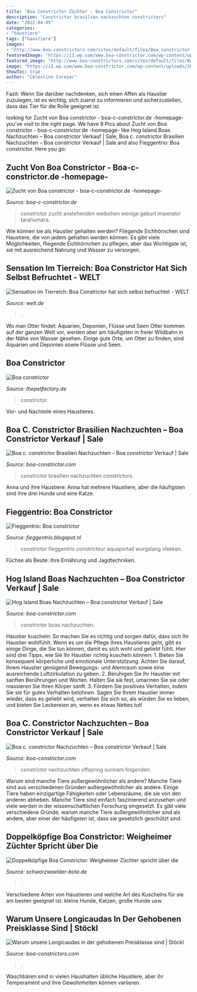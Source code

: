 ```yaml
---
title: "Boa Constrictor Züchter : Boa Constrictor"
description: "Constrictor brasilien nachzuchten constrictors"
date: "2022-04-05"
categories:
- "haustiere"
tags: ["haustiere"]
images:
- "http://www.boa-constrictors.com/sites/default/files/Boa_constrictor_longicauda_03.jpg"
featuredImage: "https://i1.wp.com/www.boa-constrictor.com/wp-content/uploads/2015/08/Hog-Island-Boa-male-High-Orange.jpg"
featured_image: "http://www.boa-constrictors.com/sites/default/files/Boa_constrictor_longicauda_03.jpg"
image: "https://i1.wp.com/www.boa-constrictor.com/wp-content/uploads/2015/07/boa_constrictor_home.jpg"
ShowToc: true
author: "Celestino Cormier"
---
```



Fazit: Wenn Sie darüber nachdenken, sich einen Affen als Haustier zuzulegen, ist es wichtig, sich zuerst zu informieren und sicherzustellen, dass das Tier für die Rolle geeignet ist.

	

		
looking for Zucht von Boa constrictor - boa-c-constrictor.de -homepage- you've visit to the right page. We have 9 Pics about Zucht von Boa constrictor - boa-c-constrictor.de -homepage- like Hog Island Boas Nachzuchten – Boa constrictor Verkauf | Sale, Boa c. constrictor Brasilien Nachzuchten – Boa constrictor Verkauf | Sale and also Fieggentrio: Boa constrictor. Here you go:
		
    
## Zucht Von Boa Constrictor - Boa-c-constrictor.de -homepage-

<img loading=lazy src="https://image.jimcdn.com/app/cms/image/transf/dimension=origxorig:format=jpg/path/s8df1c0e7a5c602d6/image/ic33b8a04e41d388f/version/1424647027/image.jpg" onerror="this.onerror=null;this.src='https://tse2.mm.bing.net/th?id=OIP.qXf0_4pvGQWRJGiMDga2iwHaFj&amp;pid=15.1';" alt="Zucht von Boa constrictor - boa-c-constrictor.de -homepage-">

_Source: boa-c-constrictor.de_

>constrictor zucht anstehenden weibchen wenige geburt imperator tarahumara. 

	

Wie können sie als Haustier gehalten werden?
Fliegende Eichhörnchen sind Haustiere, die von jedem gehalten werden können. Es gibt viele Möglichkeiten, fliegende Eichhörnchen zu pflegen, aber das Wichtigste ist, sie mit ausreichend Nahrung und Wasser zu versorgen.

    
## Sensation Im Tierreich: Boa Constrictor Hat Sich Selbst Befruchtet - WELT

<img loading=lazy src="https://www.welt.de/img/wissenschaft/mobile101872161/1671354907-ci16x9-w880/boateaser-DW-Bayern-SAN-JOSE-jpg.jpg" onerror="this.onerror=null;this.src='https://tse4.mm.bing.net/th?id=OIP.tPrUz0DbqMceD3zuGgFWxQHaEK&amp;pid=15.1';" alt="Sensation im Tierreich: Boa Constrictor hat sich selbst befruchtet - WELT">

_Source: welt.de_

>. 

	

Wo man Otter findet: Aquarien, Deponien, Flüsse und Seen
Otter kommen auf der ganzen Welt vor, werden aber am häufigsten in freier Wildbahn in der Nähe von Wasser gesehen. Einige gute Orte, um Otter zu finden, sind Aquarien und Deponien sowie Flüsse und Seen.

    
## Boa Constrictor

<img loading=lazy src="https://thepetfactory.de/images/product_images/popup_images/5214_1.jpg" onerror="this.onerror=null;this.src='https://tse1.mm.bing.net/th?id=OIP.TlKJC5PA5XI-HzHKgw2ltQHaE3&amp;pid=15.1';" alt="Boa constrictor">

_Source: thepetfactory.de_

>constrictor. 

	

Vor- und Nachteile eines Haustieres.

    
## Boa C. Constrictor Brasilien Nachzuchten – Boa Constrictor Verkauf | Sale

<img loading=lazy src="https://i0.wp.com/www.boa-constrictor.com/wp-content/uploads/2015/08/Boa-c.-constrictors-Braslien-female-Peter-Kahler.jpg" onerror="this.onerror=null;this.src='https://tse1.mm.bing.net/th?id=OIP.oXu8fhcagIA2vAYbsgTtJgHaFK&amp;pid=15.1';" alt="Boa c. constrictor Brasilien Nachzuchten – Boa constrictor Verkauf | Sale">

_Source: boa-constrictor.com_

>constrictor brasilien nachzuchten constrictors. 

	

Anna und ihre Haustiere: Anna hat mehrere Haustiere, aber die häufigsten sind ihre drei Hunde und eine Katze.

    
## Fieggentrio: Boa Constrictor

<img loading=lazy src="https://1.bp.blogspot.com/-8bxuVycX4B4/V1O9EwiYdmI/AAAAAAACGn4/T1lRYiwFMQIosmrfvE7AsgWTyurVJOxhACLcB/s640/1.jpg" onerror="this.onerror=null;this.src='https://tse2.mm.bing.net/th?id=OIP.tRx1Uuc-vSnGVk8MujCGjAHaFj&amp;pid=15.1';" alt="Fieggentrio: Boa constrictor">

_Source: fieggentrio.blogspot.nl_

>constrictor fieggentrio constricteur aquaportail wurgslang vlekken. 

	

Füchse als Beute: Ihre Ernährung und Jagdtechniken.

    
## Hog Island Boas Nachzuchten – Boa Constrictor Verkauf | Sale

<img loading=lazy src="https://i1.wp.com/www.boa-constrictor.com/wp-content/uploads/2015/08/Hog-Island-Boa-male-High-Orange.jpg" onerror="this.onerror=null;this.src='https://tse4.mm.bing.net/th?id=OIP.llUSd90qwagGqG1hpYHB7wHaG7&amp;pid=15.1';" alt="Hog Island Boas Nachzuchten – Boa constrictor Verkauf | Sale">

_Source: boa-constrictor.com_

>constrictor boas nachzuchten. 

	

Haustier kuscheln: So machen Sie es richtig und sorgen dafür, dass sich Ihr Haustier wohlfühlt.
Wenn es um die Pflege Ihres Haustieres geht, gibt es einige Dinge, die Sie tun können, damit es sich wohl und geliebt fühlt. Hier sind drei Tipps, wie Sie Ihr Haustier richtig kuscheln können: 1. Bieten Sie konsequent körperliche und emotionale Unterstützung. Achten Sie darauf, Ihrem Haustier genügend Bewegungs- und Atemraum sowie eine ausreichende Luftzirkulation zu geben. 2. Beruhigen Sie Ihr Haustier mit sanften Berührungen und Worten. Halten Sie sie fest, umarmen Sie sie oder massieren Sie ihren Körper sanft. 3. Fördern Sie positives Verhalten, indem Sie sie für gutes Verhalten belohnen. Sagen Sie Ihrem Haustier immer wieder, dass es geliebt wird, verhalten Sie sich so, als würden Sie es lieben, und bieten Sie Leckereien an, wenn es etwas Nettes tut!

    
## Boa C. Constrictor Nachzuchten – Boa Constrictor Verkauf | Sale

<img loading=lazy src="https://i1.wp.com/www.boa-constrictor.com/wp-content/uploads/2015/07/boa_constrictor_home.jpg" onerror="this.onerror=null;this.src='https://tse2.mm.bing.net/th?id=OIP.rbBdhqXHCwKmK6ywURMLwgHaFK&amp;pid=15.1';" alt="Boa c. constrictor Nachzuchten – Boa constrictor Verkauf | Sale">

_Source: boa-constrictor.com_

>constrictor nachzuchten offspring surinam folgenden. 

	

Warum sind manche Tiere außergewöhnlicher als andere?
Manche Tiere sind aus verschiedenen Gründen außergewöhnlicher als andere. Einige Tiere haben einzigartige Fähigkeiten oder Lebensräume, die sie von den anderen abheben. Manche Tiere sind einfach faszinierend anzusehen und viele werden in der wissenschaftlichen Forschung eingesetzt. Es gibt viele verschiedene Gründe, warum manche Tiere außergewöhnlicher sind als andere, aber einer der häufigsten ist, dass sie gesetzlich geschützt sind.

    
## Doppelköpfige Boa Constrictor: Weigheimer Züchter Spricht über Die

<img loading=lazy src="https://www.schwarzwaelder-bote.de/media.media.5e779dd0-b136-4e74-8a65-e8035640827f.original1920.jpg" onerror="this.onerror=null;this.src='https://tse2.mm.bing.net/th?id=OIP.r6alg-MHXn09Dl5-crGymAHaE3&amp;pid=15.1';" alt="Doppelköpfige Boa Constrictor: Weigheimer Züchter spricht über die">

_Source: schwarzwaelder-bote.de_

>. 

	

Verschiedene Arten von Haustieren und welche Art des Kuschelns für sie am besten geeignet ist: kleine Hunde, Katzen, große Hunde usw.

    
## Warum Unsere Longicaudas In Der Gehobenen Preisklasse Sind | Stöckl

<img loading=lazy src="http://www.boa-constrictors.com/sites/default/files/Boa_constrictor_longicauda_03.jpg" onerror="this.onerror=null;this.src='https://tse3.mm.bing.net/th?id=OIP.3PLAJdPj98KyE1g408ubeQHaFH&amp;pid=15.1';" alt="Warum unsere Longicaudas in der gehobenen Preisklasse sind | Stöckl">

_Source: boa-constrictors.com_

>. 

	

Waschbären sind in vielen Haushalten übliche Haustiere, aber ihr Temperament und ihre Gewohnheiten können variieren.

